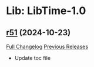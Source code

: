 # Lib: LibTime-1.0

## [r51](https://github.com/HizurosWoWAddOns/LibTime-1.0/tree/r51) (2024-10-23)
[Full Changelog](https://github.com/HizurosWoWAddOns/LibTime-1.0/commits/r51) [Previous Releases](https://github.com/HizurosWoWAddOns/LibTime-1.0/releases)

- Update toc file  
